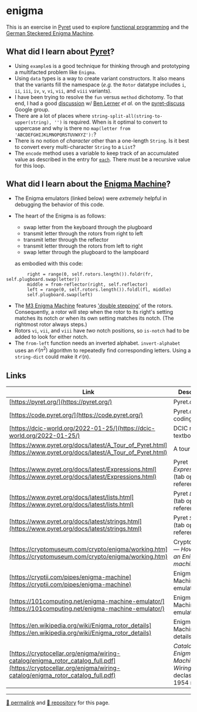 # enigma

This is an exercise in [Pyret](http://pyret.org/) used to explore [functional programming](https://dcic-world.org/2022-01-25/) and the [German Steckered Enigma Machine](https://www.cryptomuseum.com/crypto/enigma/working.htm).

## What did I learn about [Pyret](http://pyret.org/)?

- Using `example`s is a good technique for thinking through and prototyping a multifacted problem like `Enigma`.
- Using `data` types is a way to create variant constructors. It also means that the variants fill the namespace (*e.g.* the `Rotor` datatype includes `i`, `ii`, `iii`, `iv`, `v`, `vi`, `vii`, and `viii` variants).
- I have been trying to resolve the `fun` versus `method` dichotomy. To that end, I had a good [discussion](https://groups.google.com/g/pyret-discuss/c/lmnJX0VWPZU) w/ [Ben Lerner](https://www.ccs.neu.edu/home/blerner/) *et al.* on the [pyret-discuss](https://groups.google.com/g/pyret-discuss/) Google group.
- There are a lot of places where `string-split-all(string-to-upper(string), '')` is required. When is it optimal to convert to uppercase and why is there no `map(letter from 'ABCDEFGHIJKLMNOPQRSTUVWXYZ'):`?
- There is no notion of *character* other than a one-length `String`. Is it best to convert every multi-character `String` to a `List`?
- The `encode` method uses a variable to keep track of an accumulated value as described in the entry for [`each`](https://www.pyret.org/docs/latest/lists.html#%28idx._%28gentag._264%29%29). There must be a recursive value for this loop.

## What did I learn about the [Enigma Machine](https://www.cryptomuseum.com/crypto/enigma/)?

- The Enigma emulators (linked below) were *extremely* helpful in debugging the behavior of this code.
- The heart of the Enigma is as follows:
  - swap letter from the keyboard through the plugboard
  - transmit letter through the rotors from right to left
  - transmit letter through the reflector
  - transmit letter through the rotors from left to right
  - swap letter through the plugboard to the lampboard

  as embodied with this code:

```Pyret
        right = range(0, self.rotors.length()).foldr(fr, self.plugboard.swap(letter))
        middle = from-reflector(right, self.reflector)
        left = range(0, self.rotors.length()).foldl(fl, middle)
        self.plugboard.swap(left)
```  

- The [M3 Enigma Machine](https://www.cryptomuseum.com/crypto/enigma/m3/) features ['double stepping'](https://www.cryptomuseum.com/people/hamer/files/double_stepping.pdf) of the rotors. Consequently, a rotor will step when the rotor to its right's setting matches its notch *or* when its own setting matches its notch. (The rightmost rotor always steps.)
- Rotors `vi`, `vii`, and `viii` have *two* notch positions, so `is-notch` had to be added to look for either notch.
- The `from-left` function needs an inverted alphabet. `invert-alphabet` uses an $\mathcal{O}\left( n^{2} \right)$ algorithm to repeatedly find corresponding letters. Using a `string-dict` could make it $\mathcal{O}\left( n \right)$.

## Links

| Link | Description |
| --- | --- |
| [https://pyret.org/](https://pyret.org/) | Pyret.org |
| [https://code.pyret.org/](https://code.pyret.org/) | Pyret.org coding IDE |
| [https://dcic-world.org/2022-01-25/](https://dcic-world.org/2022-01-25/) | DCIC reference textbook |
| [https://www.pyret.org/docs/latest/A_Tour_of_Pyret.html](https://www.pyret.org/docs/latest/A_Tour_of_Pyret.html) | A tour of Pyret |
| [https://www.pyret.org/docs/latest/Expressions.html](https://www.pyret.org/docs/latest/Expressions.html) | Pyret *Expressions* (tab open for reference) |
| [https://www.pyret.org/docs/latest/lists.html](https://www.pyret.org/docs/latest/lists.html) | Pyret *`List`s* (tab open for reference) |
| [https://www.pyret.org/docs/latest/strings.html](https://www.pyret.org/docs/latest/strings.html) | Pyret *`String`s* (tab open for reference) |
| [https://cryptomuseum.com/crypto/enigma/working.htm](https://cryptomuseum.com/crypto/enigma/working.htm) | CryptoMuseum &mdash; *How does an Enigma machine work?* | 
| [https://cryptii.com/pipes/enigma-machine](https://cryptii.com/pipes/enigma-machine) | Enigma Machine emulator |
| [https://101computing.net/enigma-machine-emulator/](https://101computing.net/enigma-machine-emulator/) | Enigma Machine emulator |
| [https://en.wikipedia.org/wiki/Enigma_rotor_details](https://en.wikipedia.org/wiki/Enigma_rotor_details) | Enigma Machine rotor details |
| [https://cryptocellar.org/enigma/wiring-catalog/enigma_rotor_catalog_full.pdf](https://cryptocellar.org/enigma/wiring-catalog/enigma_rotor_catalog_full.pdf) | *Catalog of Enigma Cipher Machine Wirings* &mdash; declassified 1954 report |

<hr>

[&#128279; permalink](https://psb-david-petty.github.io/enigma) and [&#128297; repository](https://github.com/psb-david-petty/enigma) for this page.
